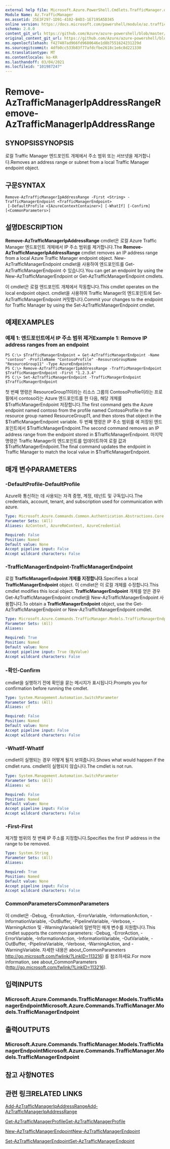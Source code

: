 ```yaml
---
external help file: Microsoft.Azure.PowerShell.Cmdlets.TrafficManager.dll-Help.xml
Module Name: Az.TrafficManager
ms.assetid: 25E3F297-1D91-4102-B4D3-1E7195A5D345
online version: https://docs.microsoft.com/powershell/module/az.trafficmanager/remove-aztrafficmanagerIpAddressRange
schema: 2.0.0
content_git_url: https://github.com/Azure/azure-powershell/blob/master/src/TrafficManager/TrafficManager/help/Remove-AzTrafficManagerIpAddressRange.md
original_content_git_url: https://github.com/Azure/azure-powershell/blob/master/src/TrafficManager/TrafficManager/help/Remove-AzTrafficManagerIpAddressRange.md
ms.openlocfilehash: f427407ad966fd9680646e1d8b7551624231229d
ms.sourcegitcommit: 4dfb0cc533b83f77afdcfbe2618c1e6c8d221330
ms.translationtype: MT
ms.contentlocale: ko-KR
ms.lasthandoff: 03/04/2021
ms.locfileid: "101987247"
---
```

# <span data-ttu-id="5d3ec-101">Remove-AzTrafficManagerIpAddressRange</span><span class="sxs-lookup"><span data-stu-id="5d3ec-101">Remove-AzTrafficManagerIpAddressRange</span></span>

## <span data-ttu-id="5d3ec-102">SYNOPSIS</span><span class="sxs-lookup"><span data-stu-id="5d3ec-102">SYNOPSIS</span></span>
<span data-ttu-id="5d3ec-103">로컬 Traffic Manager 엔드포인트 개체에서 주소 범위 또는 서브넷을 제거합니다.</span><span class="sxs-lookup"><span data-stu-id="5d3ec-103">Removes an address range or subnet from a local Traffic Manager endpoint object.</span></span>

## <span data-ttu-id="5d3ec-104">구문</span><span class="sxs-lookup"><span data-stu-id="5d3ec-104">SYNTAX</span></span>

```
Remove-AzTrafficManagerIpAddressRange -First <String> -TrafficManagerEndpoint <TrafficManagerEndpoint>
 [-DefaultProfile <IAzureContextContainer>] [-WhatIf] [-Confirm] [<CommonParameters>]
```

## <span data-ttu-id="5d3ec-105">설명</span><span class="sxs-lookup"><span data-stu-id="5d3ec-105">DESCRIPTION</span></span>
<span data-ttu-id="5d3ec-106">**Remove-AzTrafficManagerIpAddressRange** cmdlet은 로컬 Azure Traffic Manager 엔드포인트 개체에서 IP 주소 범위를 제거합니다.</span><span class="sxs-lookup"><span data-stu-id="5d3ec-106">The **Remove-AzTrafficManagerIpAddressRange** cmdlet removes an IP address range from a local Azure Traffic Manager endpoint object.</span></span>
<span data-ttu-id="5d3ec-107">New-AzTrafficManagerEndpoint cmdlet을 사용하여 엔드포인트를 Get-AzTrafficManagerEndpoint 수 있습니다.</span><span class="sxs-lookup"><span data-stu-id="5d3ec-107">You can get an endpoint by using the New-AzTrafficManagerEndpoint or Get-AzTrafficManagerEndpoint cmdlets.</span></span>

<span data-ttu-id="5d3ec-108">이 cmdlet은 로컬 엔드포인트 개체에서 작동합니다.</span><span class="sxs-lookup"><span data-stu-id="5d3ec-108">This cmdlet operates on the local endpoint object.</span></span>
<span data-ttu-id="5d3ec-109">cmdlet을 사용하여 Traffic Manager의 엔드포인트에 Set-AzTrafficManagerEndpoint 커밋합니다.</span><span class="sxs-lookup"><span data-stu-id="5d3ec-109">Commit your changes to the endpoint for Traffic Manager by using the Set-AzTrafficManagerEndpoint cmdlet.</span></span>

## <span data-ttu-id="5d3ec-110">예제</span><span class="sxs-lookup"><span data-stu-id="5d3ec-110">EXAMPLES</span></span>

### <span data-ttu-id="5d3ec-111">예제 1: 엔드포인트에서 IP 주소 범위 제거</span><span class="sxs-lookup"><span data-stu-id="5d3ec-111">Example 1: Remove IP address ranges from an endpoint</span></span>
```
PS C:\> $TrafficManagerEndpoint = Get-AzTrafficManagerEndpoint -Name "contoso" -ProfileName "ContosoProfile" -ResourceGroupName "ResourceGroup11" -Type AzureEndpoints
PS C:\> Remove-AzTrafficManagerIpAddressRange -TrafficManagerEndpoint $TrafficManagerEndpoint -First "1.2.3.4"
PS C:\> Set-AzTrafficManagerEndpoint -TrafficManagerEndpoint $TrafficManagerEndpoint
```

<span data-ttu-id="5d3ec-112">첫 번째 명령은 ResourceGroup11이라는 리소스 그룹의 ContosoProfile이라는 프로필에서 contoso라는 Azure 엔드포인트를 한 다음, 해당 개체를 $TrafficManagerEndpoint 저장합니다.</span><span class="sxs-lookup"><span data-stu-id="5d3ec-112">The first command gets the Azure endpoint named contoso from the profile named ContosoProfile in the resource group named ResourceGroup11, and then stores that object in the $TrafficManagerEndpoint variable.</span></span>
<span data-ttu-id="5d3ec-113">두 번째 명령은 IP 주소 범위를 에 저장된 엔드포인트에서 $TrafficManagerEndpoint.</span><span class="sxs-lookup"><span data-stu-id="5d3ec-113">The second command removes an IP address range from the endpoint stored in $TrafficManagerEndpoint.</span></span>
<span data-ttu-id="5d3ec-114">마지막 명령은 Traffic Manager의 엔드포인트를 업데이트하여 로컬 값과 $TrafficManagerEndpoint.</span><span class="sxs-lookup"><span data-stu-id="5d3ec-114">The final command updates the endpoint in Traffic Manager to match the local value in $TrafficManagerEndpoint.</span></span>

## <span data-ttu-id="5d3ec-115">매개 변수</span><span class="sxs-lookup"><span data-stu-id="5d3ec-115">PARAMETERS</span></span>

### <span data-ttu-id="5d3ec-116">-DefaultProfile</span><span class="sxs-lookup"><span data-stu-id="5d3ec-116">-DefaultProfile</span></span>
<span data-ttu-id="5d3ec-117">Azure와 통신하는 데 사용되는 자격 증명, 계정, 테넌트 및 구독입니다.</span><span class="sxs-lookup"><span data-stu-id="5d3ec-117">The credentials, account, tenant, and subscription used for communication with azure.</span></span>

```yaml
Type: Microsoft.Azure.Commands.Common.Authentication.Abstractions.Core.IAzureContextContainer
Parameter Sets: (All)
Aliases: AzContext, AzureRmContext, AzureCredential

Required: False
Position: Named
Default value: None
Accept pipeline input: False
Accept wildcard characters: False
```

### <span data-ttu-id="5d3ec-118">-TrafficManagerEndpoint</span><span class="sxs-lookup"><span data-stu-id="5d3ec-118">-TrafficManagerEndpoint</span></span>
<span data-ttu-id="5d3ec-119">로컬 **TrafficManagerEndpoint 개체를 지정합니다.**</span><span class="sxs-lookup"><span data-stu-id="5d3ec-119">Specifies a local **TrafficManagerEndpoint** object.</span></span>
<span data-ttu-id="5d3ec-120">이 cmdlet은 이 로컬 개체를 수정합니다.</span><span class="sxs-lookup"><span data-stu-id="5d3ec-120">This cmdlet modifies this local object.</span></span>
<span data-ttu-id="5d3ec-121">**TrafficManagerEndpoint** 개체를 얻은 경우 Get-AzTrafficManagerEndpoint cmdlet을 New-AzTrafficManagerEndpoint 사용합니다.</span><span class="sxs-lookup"><span data-stu-id="5d3ec-121">To obtain a **TrafficManagerEndpoint** object, use the Get-AzTrafficManagerEndpoint or New-AzTrafficManagerEndpoint cmdlet.</span></span>

```yaml
Type: Microsoft.Azure.Commands.TrafficManager.Models.TrafficManagerEndpoint
Parameter Sets: (All)
Aliases:

Required: True
Position: Named
Default value: None
Accept pipeline input: True (ByValue)
Accept wildcard characters: False
```

### <span data-ttu-id="5d3ec-122">-확인</span><span class="sxs-lookup"><span data-stu-id="5d3ec-122">-Confirm</span></span>
<span data-ttu-id="5d3ec-123">cmdlet을 실행하기 전에 확인을 묻는 메시지가 표시됩니다.</span><span class="sxs-lookup"><span data-stu-id="5d3ec-123">Prompts you for confirmation before running the cmdlet.</span></span>

```yaml
Type: System.Management.Automation.SwitchParameter
Parameter Sets: (All)
Aliases: cf

Required: False
Position: Named
Default value: None
Accept pipeline input: False
Accept wildcard characters: False
```

### <span data-ttu-id="5d3ec-124">-WhatIf</span><span class="sxs-lookup"><span data-stu-id="5d3ec-124">-WhatIf</span></span>
<span data-ttu-id="5d3ec-125">cmdlet이 실행되는 경우 어떻게 될지 보여줍니다.</span><span class="sxs-lookup"><span data-stu-id="5d3ec-125">Shows what would happen if the cmdlet runs.</span></span> <span data-ttu-id="5d3ec-126">cmdlet이 실행되지 않습니다.</span><span class="sxs-lookup"><span data-stu-id="5d3ec-126">The cmdlet is not run.</span></span>

```yaml
Type: System.Management.Automation.SwitchParameter
Parameter Sets: (All)
Aliases: wi

Required: False
Position: Named
Default value: None
Accept pipeline input: False
Accept wildcard characters: False
```

### <span data-ttu-id="5d3ec-127">-First</span><span class="sxs-lookup"><span data-stu-id="5d3ec-127">-First</span></span>
<span data-ttu-id="5d3ec-128">제거할 범위의 첫 번째 IP 주소를 지정합니다.</span><span class="sxs-lookup"><span data-stu-id="5d3ec-128">Specifies the first IP address in the range to be removed.</span></span>

```yaml
Type: System.String
Parameter Sets: (All)
Aliases:

Required: True
Position: Named
Default value: None
Accept pipeline input: False
Accept wildcard characters: False
```

### <span data-ttu-id="5d3ec-129">CommonParameters</span><span class="sxs-lookup"><span data-stu-id="5d3ec-129">CommonParameters</span></span>
<span data-ttu-id="5d3ec-130">이 cmdlet은 -Debug, -ErrorAction, -ErrorVariable, -InformationAction, -InformationVariable, -OutBuffer, -PipelineVariable, -Verbose, -WarningAction 및 -WarningVariable의 일반적인 매개 변수를 지원합니다.</span><span class="sxs-lookup"><span data-stu-id="5d3ec-130">This cmdlet supports the common parameters: -Debug, -ErrorAction, -ErrorVariable, -InformationAction, -InformationVariable, -OutVariable, -OutBuffer, -PipelineVariable, -Verbose, -WarningAction, and -WarningVariable.</span></span> <span data-ttu-id="5d3ec-131">자세한 내용은 about_CommonParameters http://go.microsoft.com/fwlink/?LinkID=113216) 를 참조하세요.</span><span class="sxs-lookup"><span data-stu-id="5d3ec-131">For more information, see about_CommonParameters (http://go.microsoft.com/fwlink/?LinkID=113216).</span></span>

## <span data-ttu-id="5d3ec-132">입력</span><span class="sxs-lookup"><span data-stu-id="5d3ec-132">INPUTS</span></span>

### <span data-ttu-id="5d3ec-133">Microsoft.Azure.Commands.TrafficManager.Models.TrafficManagerEndpoint</span><span class="sxs-lookup"><span data-stu-id="5d3ec-133">Microsoft.Azure.Commands.TrafficManager.Models.TrafficManagerEndpoint</span></span>

## <span data-ttu-id="5d3ec-134">출력</span><span class="sxs-lookup"><span data-stu-id="5d3ec-134">OUTPUTS</span></span>

### <span data-ttu-id="5d3ec-135">Microsoft.Azure.Commands.TrafficManager.Models.TrafficManagerEndpoint</span><span class="sxs-lookup"><span data-stu-id="5d3ec-135">Microsoft.Azure.Commands.TrafficManager.Models.TrafficManagerEndpoint</span></span>

## <span data-ttu-id="5d3ec-136">참고 사항</span><span class="sxs-lookup"><span data-stu-id="5d3ec-136">NOTES</span></span>

## <span data-ttu-id="5d3ec-137">관련 링크</span><span class="sxs-lookup"><span data-stu-id="5d3ec-137">RELATED LINKS</span></span>

[<span data-ttu-id="5d3ec-138">Add-AzTrafficManagerIpAddressRange</span><span class="sxs-lookup"><span data-stu-id="5d3ec-138">Add-AzTrafficManagerIpAddressRange</span></span>](./Add-AzTrafficManagerIpAddressRange.md)

[<span data-ttu-id="5d3ec-139">Get-AzTrafficManagerProfile</span><span class="sxs-lookup"><span data-stu-id="5d3ec-139">Get-AzTrafficManagerProfile</span></span>](./Get-AzTrafficManagerEndpoint.md)

[<span data-ttu-id="5d3ec-140">New-AzTrafficManagerEndpoint</span><span class="sxs-lookup"><span data-stu-id="5d3ec-140">New-AzTrafficManagerEndpoint</span></span>](./New-AzTrafficManagerEndpoint.md)

[<span data-ttu-id="5d3ec-141">Set-AzTrafficManagerEndpoint</span><span class="sxs-lookup"><span data-stu-id="5d3ec-141">Set-AzTrafficManagerEndpoint</span></span>](./Set-AzTrafficManagerEndpoint.md)
